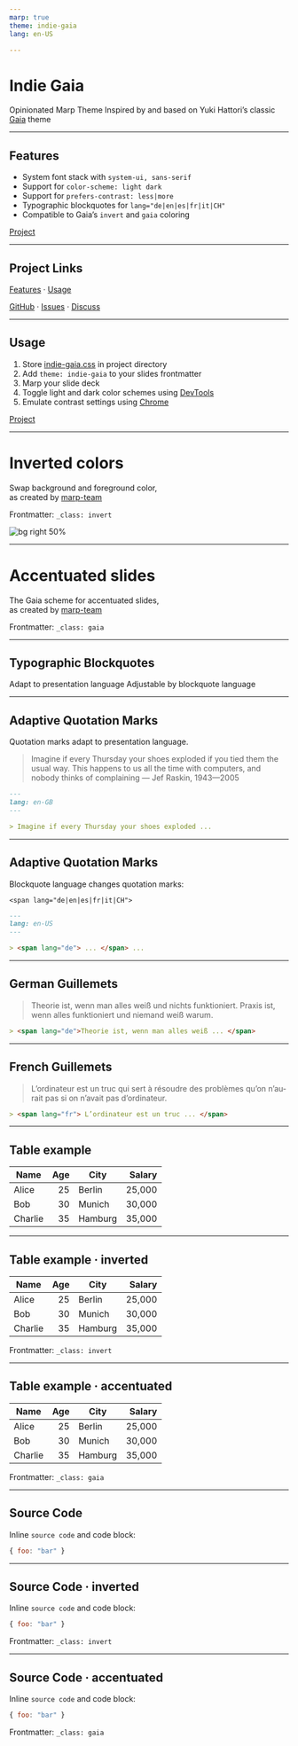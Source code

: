 ```yaml
---
marp: true
theme: indie-gaia
lang: en-US

---
```




<!-- 
_class: lead
-->

# Indie Gaia
Opinionated Marp Theme
Inspired by and based on 
Yuki Hattori’s classic [Gaia](https://github.com/marp-team/marp-core/tree/main/themes#gaia) theme



---

<!-- 
_class: lead
-->

## Features

- System font stack with `system-ui, sans-serif`
- Support for `color-scheme: light dark`
- Support for `prefers-contrast: less|more`
- Typographic blockquotes for `lang="de|en|es|fr|it|CH"`
- Compatible to Gaia’s `invert` and `gaia` coloring

[Project](#3)

---

<!-- 
_class: lead invert
-->

## Project Links

[Features](#2) · [Usage](#4) 

[GitHub](https://github.com/tomkyle/marp-indie-gaia) · [Issues](https://github.com/tomkyle/marp-indie-gaia/issues) · [Discuss](https://github.com/tomkyle/marp-indie-gaia/discussions)



---

<!-- 
_class: lead
-->

## Usage

1. Store [indie-gaia.css](indie-gaia.css) in project directory
2. Add `theme: indie-gaia` to your slides frontmatter
3. Marp your slide deck
4. Toggle light and dark color schemes using [DevTools](https://devtoolstips.org/tips/en/emulate-color-schemes/)
5. Emulate contrast settings using [Chrome](https://developer.chrome.com/blog/devtools-tips-10/)

[Project](#3)

---

<!-- 
_class: invert 
-->

# Inverted colors

Swap background and foreground color,  
as created by [marp-team](https://github.com/marp-team/)

Frontmatter: `_class: invert`

![bg right 50%](https://github.com/marp-team.png)


---

<!-- 
_class: gaia 
-->


# Accentuated slides

The Gaia scheme for accentuated slides,  
as created by [marp-team](https://github.com/marp-team/)

Frontmatter: `_class: gaia`


---

<!-- 
_class: lead
-->

## Typographic Blockquotes

Adapt to presentation language
Adjustable by blockquote language



---

<!--
_footer: Typographic Blockquotes
-->

## Adaptive Quotation Marks

Quotation marks adapt to presentation language.

> Imagine if every Thursday your shoes exploded if you tied them the usual way. This happens to us all the time with computers, and nobody thinks of complaining — Jef Raskin, 1943—2005


```markdown
---
lang: en-GB
---

> Imagine if every Thursday your shoes exploded ...
```


---


## Adaptive Quotation Marks

<!--
_footer: Typographic Blockquotes
-->

Blockquote language changes quotation marks:

`<span lang="de|en|es|fr|it|CH">`

```markdown
---
lang: en-US
---

> <span lang="de"> ... </span> ...
```

---

<!--
_footer: Typographic Blockquotes
-->

## German Guillemets

> <span lang="de">Theorie ist, wenn man alles weiß und nichts funktioniert. Praxis ist, wenn alles funktioniert und niemand weiß warum.</span>


```markdown
> <span lang="de">Theorie ist, wenn man alles weiß ... </span>
```


---


<!--
_footer: Typographic Blockquotes
-->
## French Guillemets


> <span lang="fr">L’ordinateur est un truc qui sert à résoudre des problèmes qu’on n’aurait pas si on n’avait pas d’ordinateur.</span>


```markdown
> <span lang="fr"> L’ordinateur est un truc ... </span>
```



---


## Table example

| Name    | Age | City    | Salary |
|---------|----:|---------|-------:|
| Alice   | 25  | Berlin  | 25,000 |
| Bob     | 30  | Munich  | 30,000 |
| Charlie | 35  | Hamburg | 35,000 |



---

<!-- 
_class: invert
-->

## Table example · inverted


| Name    | Age | City    | Salary |
|---------|----:|---------|-------:|
| Alice   | 25  | Berlin  | 25,000 |
| Bob     | 30  | Munich  | 30,000 |
| Charlie | 35  | Hamburg | 35,000 |

Frontmatter: `_class: invert`

---

<!-- 
_class: gaia 
-->

## Table example · accentuated


| Name    | Age | City    | Salary |
|---------|----:|---------|-------:|
| Alice   | 25  | Berlin  | 25,000 |
| Bob     | 30  | Munich  | 30,000 |
| Charlie | 35  | Hamburg | 35,000 |

Frontmatter: `_class: gaia`



---


## Source Code

Inline `source code` and code block:

```javascript
{ foo: "bar" }
```


---

<!-- _class: invert -->
## Source Code · inverted

Inline `source code` and code block:

```javascript
{ foo: "bar" }
```

Frontmatter: `_class: invert`


---

<!-- _class: gaia -->
## Source Code · accentuated

Inline `source code` and code block:

```javascript
{ foo: "bar" }
```


Frontmatter: `_class: gaia`

